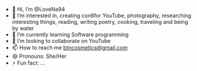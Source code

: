 - 👋 Hi, I’m @LoveNa94
- 👀 I’m interested in, creating con6for YouTube, photography, researching interesting things, reading, writing poetry, cooking, traveling and being by water
- 🌱 I’m currently learning Software programming 
- 💞️ I’m looking to collaborate on YouTube 
- 📫 How to reach me btncosmetics@gmail.com
- 😄 Pronouns: She/Her
- ⚡ Fun fact: ...

<!---
LoveNa94/LoveNa94 is a ✨ special ✨ repository because its `README.md` (this file) appears on your GitHub profile.
You can click the Preview link to take a look at your changes.
--->
